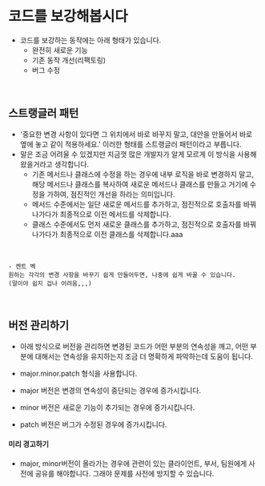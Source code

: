 # 코드를 보강해봅시다

- 코드를 보강하는 동작에는 아래 형태가 있습니다.
    - 완전히 새로운 기능
    - 기존 동작 개선(리팩토링)
    - 버그 수정

<br>

## 스트랭글러 패턴

- '중요한 변경 사항이 있다면 그 위치에서 바로 바꾸지 말고, 대안을 만들어서 바로 옆에 놓고 같이 적용하세요.' 이러한 형태를 스트랭글러 패턴이라고 부릅니다.
- 말은 조금 어려울 수 있겠지만 지금껏 많은 개발자가 알게 모르게 이 방식을 사용해왔을거라고 생각합니다.
    - 기존 메서드나 클래스에 수정을 하는 경우에 내부 로직을 바로 변경하지 말고, 해당 메서드나 클래스를 복사하여 새로운 메서드나 클래스를 만들고 거기에 수정을 가하여, 점진적인 개선을 하라는 의미입니다.
    - 메서드 수준에서는 일단 새로운 메서드를 추가하고, 점진적으로 호출자를 바꿔 나가다가 최종적으로 이전 메서드를 삭제합니다.
    - 클래스 수준에서도 먼저 새로운 클래스를 추가하고, 점진적으로 호출자를 바꿔 나가다가 최종적으로 이전 클래스를 삭제합니다.aaa 

<br>

```text
- 켄트 벡
원하는 각각의 변경 사항을 바꾸기 쉽게 만들어두면, 나중에 쉽게 바꿀 수 있습니다.
(말이야 쉽지 겁나 어려움,,,)
```

<br>

## 버전 관리하기

- 아래 방식으로 버전을 관리하면 변경된 코드가 어떤 부분의 연속성을 깨고, 어떤 부분에 대해서는 연속성을 유지하는지 조금 더 명확하게 파악하는데 도움이 됩니다.

- major.minor.patch 형식을 사용합니다.
- major 버전은 변경의 연속성이 중단되는 경우에 증가시킵니다.
- minor 버전은 새로운 기능이 추가되는 경우에 증가시킵니다.
- patch 버전은 버그가 수정된 경우에 증가시킵니다.

#### 미리 경고하기

- major, minor버전이 올라가는 경우에 관련이 있는 클라이언트, 부서, 팀원에게 사전에 공유를 해야합니다. 그래야 문제를 사전에 방지할 수 있습니다.

